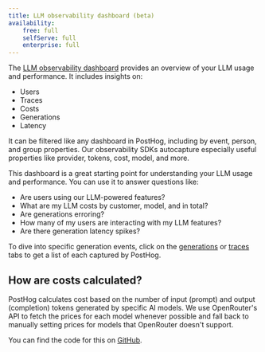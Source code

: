 ```yaml
---
title: LLM observability dashboard (beta)
availability:
    free: full
    selfServe: full
    enterprise: full
---
```


The [LLM observability dashboard](https://us.posthog.com/llm-observability) provides an overview of your LLM usage and performance. It includes insights on:

- Users
- Traces
- Costs
- Generations
- Latency

<ProductScreenshot
    imageLight="https://res.cloudinary.com/dmukukwp6/image/upload/Clean_Shot_2025_01_15_at_08_31_29_4e1702243d.png"
    imageDark="https://res.cloudinary.com/dmukukwp6/image/upload/Clean_Shot_2025_01_15_at_08_31_11_66aa4e13b7.png"
    alt="LLM observability dashboard"
    classes="rounded"
/>

It can be filtered like any dashboard in PostHog, including by event, person, and group properties. Our observability SDKs autocapture especially useful properties like provider, tokens, cost, model, and more.

This dashboard is a great starting point for understanding your LLM usage and performance. You can use it to answer questions like:

- Are users using our LLM-powered features?
- What are my LLM costs by customer, model, and in total?
- Are generations erroring?
- How many of my users are interacting with my LLM features?
- Are there generation latency spikes?

To dive into specific generation events, click on the [generations](https://us.posthog.com/llm-observability/generations) or [traces](https://us.posthog.com/llm-observability/traces) tabs to get a list of each captured by PostHog.

## How are costs calculated?

PostHog calculates cost based on the number of input (prompt) and output (completion) tokens generated by specific AI models. We use OpenRouter's API to fetch the prices for each model whenever possible and fall back to manually setting prices for models that OpenRouter doesn't support.

You can find the code for this on [GitHub](https://github.com/PostHog/posthog/tree/master/plugin-server/src/ingestion/ai-costs).